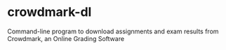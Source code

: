 # crowdmark-dl
Command-line program to download assignments and exam results from Crowdmark, an Online Grading Software
